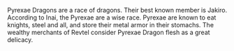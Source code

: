Pyrexae Dragons are a race of dragons. Their best known member is  Jakiro. According to Inai, the Pyrexae are a wise race.
Pyrexae are known to eat knights, steel and all, and store their metal armor in their stomachs.
The wealthy merchants of Revtel consider Pyrexae Dragon flesh as a great delicacy.
